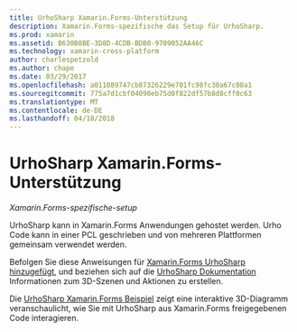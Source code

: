 ```yaml
---
title: UrhoSharp Xamarin.Forms-Unterstützung
description: Xamarin.Forms-spezifische das Setup für UrhoSharp.
ms.prod: xamarin
ms.assetid: B630B8BE-3D8D-4CDB-BDB0-9709052AA46C
ms.technology: xamarin-cross-platform
author: charlespetzold
ms.author: chape
ms.date: 03/29/2017
ms.openlocfilehash: a011089747cb87326229e701fc98fc30a67c08a1
ms.sourcegitcommit: 775a7d1cbf04090eb75d0f822df57b8d8cff0c63
ms.translationtype: MT
ms.contentlocale: de-DE
ms.lasthandoff: 04/18/2018
---
```

# <a name="urhosharp-xamarinforms-support"></a>UrhoSharp Xamarin.Forms-Unterstützung

_Xamarin.Forms-spezifische-setup_

UrhoSharp kann in Xamarin.Forms Anwendungen gehostet werden. Urho Code kann in einer PCL geschrieben und von mehreren Plattformen gemeinsam verwendet werden.

Befolgen Sie diese Anweisungen für [Xamarin.Forms UrhoSharp hinzugefügt](~/xamarin-forms/user-interface/graphics/urhosharp.md), und beziehen sich auf die [UrhoSharp Dokumentation](~/graphics-games/urhosharp/using.md) Informationen zum 3D-Szenen und Aktionen zu erstellen.

Die [UrhoSharp Xamarin.Forms Beispiel](https://github.com/xamarin/urho-samples/tree/master/FormsSample) zeigt eine interaktive 3D-Diagramm veranschaulicht, wie Sie mit UrhoSharp aus Xamarin.Forms freigegebenen Code interagieren.

